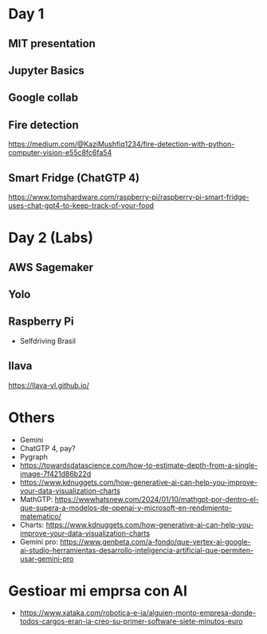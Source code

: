 # Day 1
## MIT presentation
## Jupyter Basics
## Google collab
## Fire detection
https://medium.com/@KaziMushfiq1234/fire-detection-with-python-computer-vision-e55c8fc6fa54

## Smart Fridge (ChatGTP 4)
https://www.tomshardware.com/raspberry-pi/raspberry-pi-smart-fridge-uses-chat-gpt4-to-keep-track-of-your-food

# Day 2 (Labs)
## AWS Sagemaker
## Yolo
## Raspberry Pi
- Selfdriving Brasil
## llava
https://llava-vl.github.io/


# Others
- Gemini
- ChatGTP 4, pay?
- Pygraph
- https://towardsdatascience.com/how-to-estimate-depth-from-a-single-image-7f421d86b22d
- https://www.kdnuggets.com/how-generative-ai-can-help-you-improve-your-data-visualization-charts
- MathGTP: https://wwwhatsnew.com/2024/01/10/mathgpt-por-dentro-el-que-supera-a-modelos-de-openai-y-microsoft-en-rendimiento-matematico/
- Charts: https://www.kdnuggets.com/how-generative-ai-can-help-you-improve-your-data-visualization-charts
- Gemini pro: https://www.genbeta.com/a-fondo/que-vertex-ai-google-ai-studio-herramientas-desarrollo-inteligencia-artificial-que-permiten-usar-gemini-pro


# Gestioar mi emprsa con AI
- https://www.xataka.com/robotica-e-ia/alguien-monto-empresa-donde-todos-cargos-eran-ia-creo-su-primer-software-siete-minutos-euro
